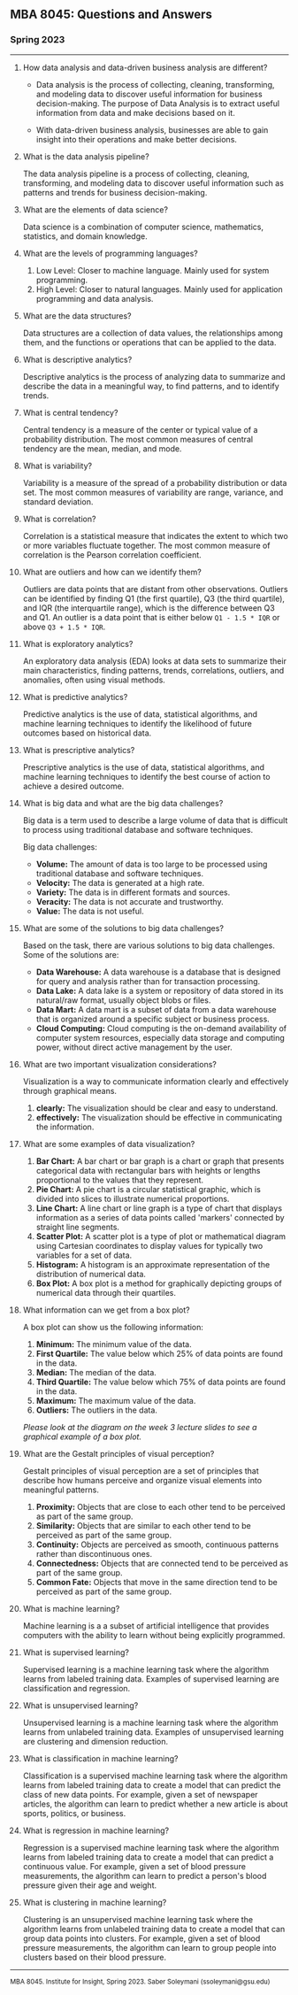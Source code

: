 

## MBA 8045: Questions and Answers
### Spring 2023
---
1. How data analysis and data-driven business analysis are different?
    - Data analysis is the process of collecting, cleaning, transforming, and modeling data to discover useful information for business decision-making. The purpose of Data Analysis is to extract useful information from data and make decisions based on it.

    - With data-driven business analysis, businesses are able to gain insight into their operations and make better decisions.

1. What is the data analysis pipeline?

    The data analysis pipeline is a process of collecting, cleaning, transforming, and modeling data to discover useful information such as patterns and trends for business decision-making.

1. What are the elements of data science?

     Data science is a combination of computer science, mathematics, statistics, and domain knowledge.

1. What are the levels of programming languages?

    1. Low Level: Closer to machine language. Mainly used for system programming.
    2. High Level: Closer to natural languages. Mainly used for application programming and data analysis.

1. What are the data structures?

    Data structures are a collection of data values, the relationships among them, and the functions or operations that can be applied to the data.

1. What is descriptive analytics?
    
    Descriptive analytics is the process of analyzing data to summarize and describe the data in a meaningful way, to find patterns, and to identify trends.

1. What is central tendency?
        
    Central tendency is a measure of the center or typical value of a probability distribution. The most common measures of central tendency are the mean, median, and mode.

1. What is variability?
    
    Variability is a measure of the spread of a probability distribution or data set. The most common measures of variability are range, variance, and standard deviation.

1. What is correlation?
    
    Correlation is a statistical measure that indicates the extent to which two or more variables fluctuate together. The most common measure of correlation is the Pearson correlation coefficient.

1. What are outliers and how can we identify them?
    
    Outliers are data points that are distant from other observations. Outliers can be identified by finding Q1 (the first quartile), Q3 (the third quartile), and IQR (the interquartile range), which is the difference between Q3 and Q1. An outlier is a data point that is either below `Q1 - 1.5 * IQR` or above `Q3 + 1.5 * IQR`.

1. What is exploratory analytics?
    
    An exploratory data analysis (EDA) looks at data sets to summarize their main characteristics, finding patterns, trends, correlations, outliers, and anomalies, often using visual methods.

1. What is predictive analytics?
    
    Predictive analytics is the use of data, statistical algorithms, and machine learning techniques to identify the likelihood of future outcomes based on historical data.

1. What is prescriptive analytics?

    Prescriptive analytics is the use of data, statistical algorithms, and machine learning techniques to identify the best course of action to achieve a desired outcome.

1. What is big data and what are the big data challenges?

    Big data is a term used to describe a large volume of data that is difficult to process using traditional database and software techniques.

    Big data challenges:
    - **Volume:** The amount of data is too large to be processed using traditional database and software techniques.
    - **Velocity:** The data is generated at a high rate.
    - **Variety:** The data is in different formats and sources.
    - **Veracity:** The data is not accurate and trustworthy.
    - **Value:** The data is not useful.

1. What are some of the solutions to big data challenges?

    Based on the task, there are various solutions to big data challenges. Some of the solutions are: 
    - **Data Warehouse:** A data warehouse is a database that is designed for query and analysis rather than for transaction processing.
    - **Data Lake:** A data lake is a system or repository of data stored in its natural/raw format, usually object blobs or files.
    - **Data Mart:** A data mart is a subset of data from a data warehouse that is organized around a specific subject or business process.
    - **Cloud Computing:** Cloud computing is the on-demand availability of computer system resources, especially data storage and computing power, without direct active management by the user.

1. What are two important visualization considerations?

    Visualization is a way to communicate information clearly and effectively through graphical means. 
    1. **clearly:** The visualization should be clear and easy to understand.
    2. **effectively:** The visualization should be effective in communicating the information.

1. What are some examples of data visualization?

    1. **Bar Chart:** A bar chart or bar graph is a chart or graph that presents categorical data with rectangular bars with heights or lengths proportional to the values that they represent.
    2. **Pie Chart:** A pie chart is a circular statistical graphic, which is divided into slices to illustrate numerical proportions.
    3. **Line Chart:** A line chart or line graph is a type of chart that displays information as a series of data points called 'markers' connected by straight line segments.
    4. **Scatter Plot:** A scatter plot is a type of plot or mathematical diagram using Cartesian coordinates to display values for typically two variables for a set of data.
    5. **Histogram:** A histogram is an approximate representation of the distribution of numerical data.
    6. **Box Plot:** A box plot is a method for graphically depicting groups of numerical data through their quartiles.


1. What information can we get from a box plot?
    
    A box plot can show us the following information:
    1. **Minimum:** The minimum value of the data.
    2. **First Quartile:** The value below which 25% of data points are found in the data.
    3. **Median:** The median of the data.
    4. **Third Quartile:** The value below which 75% of data points are found in the data.
    5. **Maximum:** The maximum value of the data.
    6. **Outliers:** The outliers in the data.

    _Please look at the diagram on the week 3 lecture slides to see a graphical example of a box plot._

1. What are the Gestalt principles of visual perception?

    Gestalt principles of visual perception are a set of principles that describe how humans perceive and organize visual elements into meaningful patterns. 
    1. **Proximity:** Objects that are close to each other tend to be perceived as part of the same group.
    2. **Similarity:** Objects that are similar to each other tend to be perceived as part of the same group.
    3. **Continuity:** Objects are perceived as smooth, continuous patterns rather than discontinuous ones.
    4. **Connectedness:** Objects that are connected tend to be perceived as part of the same group.
    5. **Common Fate:** Objects that move in the same direction tend to be perceived as part of the same group.


1. What is machine learning?
    
    Machine learning is a a subset of artificial intelligence that provides computers with the ability to learn without being explicitly programmed.

1. What is supervised learning?
    
    Supervised learning is a machine learning task where the algorithm learns from labeled training data. Examples of supervised learning are classification and regression.

1. What is unsupervised learning?
    
    Unsupervised learning is a machine learning task where the algorithm learns from unlabeled training data. Examples of unsupervised learning are clustering and dimension reduction.

1. What is classification in machine learning?
    
    Classification is a supervised machine learning task where the algorithm learns from labeled training data to create a model that can predict the class of new data points. For example, given a set of newspaper articles, the algorithm can learn to predict whether a new article is about sports, politics, or business.

1. What is regression in machine learning?
    
    Regression is a supervised machine learning task where the algorithm learns from labeled training data to create a model that can predict a continuous value. For example, given a set of blood pressure measurements, the algorithm can learn to predict a person's blood pressure given their age and weight.

1. What is clustering in machine learning?
    
    Clustering is an unsupervised machine learning task where the algorithm learns from unlabeled training data to create a model that can group data points into clusters. For example, given a set of blood pressure measurements, the algorithm can learn to group people into clusters based on their blood pressure.

<hr />
<small>MBA 8045. Institute for Insight, Spring 2023. Saber Soleymani (ssoleymani@gsu.edu)</small>
